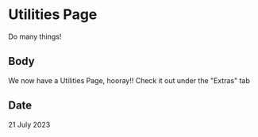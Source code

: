 # Utilities Page

Do many things!

## Body

We now have a Utilities Page, hooray!! Check it out under the "Extras" tab

## Date

21 July 2023
